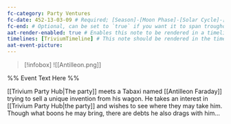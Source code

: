 ```yaml
---
fc-category: Party Ventures
fc-date: 452-13-03-09 # Required; [Season]-[Moon Phase]-[Solar Cycle]-[Hour]
fc-end: # Optional, can be set to `true` if you want it to span troughout the entire timeline 
aat-render-enabled: true # Enables this note to be rendered in a timeline
timelines: [TriviumTimeline] # This note should be rendered in the timeline with the name "timeline" or "event"
aat-event-picture: 
---
```


> [!infobox]
>![[Antilleon.png]]


%% Event Text Here %%

[[Trivium Party Hub|The party]] meets a Tabaxi named [[Antilleon Faraday]] trying to sell a unique invention from his wagon. He takes an interest in [[Trivium Party Hub|the party]] and wishes to see where they may take him. Though what boons he may bring, there are debts he also drags with him...